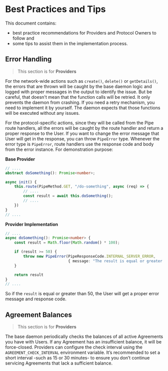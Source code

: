 # Best Practices and Tips

This document contains:
- best practice recommendations for Providers and Protocol Owners to follow and 
- some tips to assist them in the implementation process.

## Error Handling

> This section is for **Providers**

For the network-wide actions such as `create()`, `delete()` or `getDetails()`, the errors that are thrown will be caught by the base daemon logic and logged with proper messages in the output to identify the issue. But be careful, that doesn't mean that the function calls will be retried. It only prevents the daemon from crashing. If you need a retry mechanism, you need to implement it by yourself. The daemon expects that those functions will be executed without any issues.

For the protocol-specific actions, since they will be called from the Pipe route handlers, all the errors will be caught by the route handler and return a proper response to the User. If you want to change the error message that User will get in the response, you can throw `PipeError` type. Whenever the error type is `PipeError`, route handlers use the response code and body from the error instance. For demonstration purpose:

**Base Provider**

```typescript
// ....
abstract doSomething(): Promise<number>;

async init() {
    this.route(PipeMethod.GET, "/do-something", async (req) => {
        // ....
        const result = await this.doSomething();
        // ....
    })
}
// ....
```

**Provider Implementation**

```typescript
// ....
async doSomething(): Promise<number> {
    const result = Math.floor(Math.random() * 100);

    if (result >= 50) {
        throw new PipeError(PipeResponseCode.INTERNAL_SERVER_ERROR,
                            { message: "The result is equal or greater than 50" });
    }

    return result
}
// ....
```

So if the `result` is equal or greater than 50, the User will get a proper error message and response code.

## Agreement Balances

> This section is for **Providers**

The base daemon periodically checks the balances of all active Agreements you have with Users. If any Agreement has an insufficient balance, it will be force-closed. Providers can configure the check interval using the `AGREEMENT_CHECK_INTERVAL` environment variable. It’s recommended to set a short interval -such as 15 or 30 minutes- to ensure you don’t continue servicing Agreements that lack a sufficient balance.
